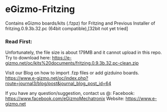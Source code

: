 # eGizmo-Fritzing
Contains eGizmo boards/kits (.fzpz) for Fritzing and Previous Installer of fritzing.0.9.3b.32.pc (64bit compatible),[32bit not yet tried]

### Read First:
Unfortunately, the file size is about 179MB and it cannot upload in this repo. 
Try to download here: https://e-gizmo.net/oc/kits%20documents/fritzing.0.9.3b.32.pc-clean.zip

Visit our Blog on how to import .fzp files or add gizduino boards.
https://www.e-gizmo.net/oc/index.php?route=journal3/blog/post&journal_blog_post_id=64

If you have any question/suggestion,
contact us @:
Facebook: https://www.facebook.com/eGizmoMechatronix
Website: https://www.e-gizmo.net
